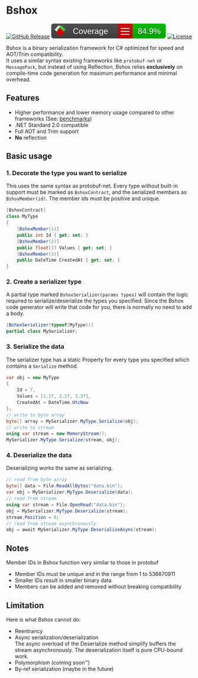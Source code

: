 # Bshox

[![GitHub Release](https://img.shields.io/github/v/release/PhilippNaused/Bshox?include_prereleases)](https://github.com/PhilippNaused/Bshox/pkgs/nuget/Bshox)
[![Test Coverage](/docs/coverage/badge_linecoverage.svg)](/docs/coverage/SummaryGithub.md)
[![License](https://img.shields.io/github/license/PhilippNaused/Bshox)](/LICENSE)

Bshox is a binary serialization framework for C# optimized for speed and AOT/Trim compatibility.\
It uses a similar syntax existing frameworks like `protobuf-net` or `MessagePack`, but instead of using Reflection, Bshox relies **exclusively** on compile-time code generation for maximum performance and minimal overhead.

## Features

- Higher performance and lower memory usage compared to other frameworks (See: [benchmarks](/docs/benchmarks/results/))
- .NET Standard 2.0 compatible
- Full AOT and Trim support
- **No** reflection

## Basic usage

### 1. Decorate the type you want to serialize

This uses the same syntax as protobuf-net.
Every type without built-in support must be marked as `BshoxContract`, and the serialized members as `BshoxMember(id)`. The member ids must be positive and unique.

```cs
[BshoxContract]
class MyType
{
    [BshoxMember(1)]
    public int Id { get; set; }
    [BshoxMember(2)]
    public float[]? Values { get; set; }
    [BshoxMember(3)]
    public DateTime CreatedAt { get; set; }
}
```

### 2. Create a serializer type

A partial type marked `BshoxSerializer(params types)` will contain the logic required to serialize/deserialize the types you specified. Since the Bshox code generator will write that code for you, there is normally no need to add a body.

```cs
[BshoxSerializer(typeof(MyType))]
partial class MySerializer;
```

### 3. Serialize the data

The serializer type has a static Property for every type you specified which contains a `Serialize` method.

```cs
var obj = new MyType
{
    Id = 7,
    Values = [1.1f, 2.2f, 3.3f],
    CreatedAt = DateTime.UtcNow
};
// write to byte array
byte[] array = MySerializer.MyType.Serialize(obj);
// write to stream
using var stream = new MemoryStream();
MySerializer.MyType.Serialize(stream, obj);
```

### 4. Deserialize the data

Deserializing works the same as serializing.

```cs
// read from byte array
byte[] data = File.ReadAllBytes("data.bin");
var obj = MySerializer.MyType.Deserialize(data);
// read from stream
using var stream = File.OpenRead("data.bin");
obj = MySerializer.MyType.Deserialize(stream);
stream.Position = 0;
// read from stream asynchronously
obj = await MySerializer.MyType.DeserializeAsync(stream);
```

## Notes

Member IDs in Bshox function very similar to those in protobuf

- Member IDs must be unique and in the range from 1 to 536870911
- Smaller IDs result in smaller binary data
- Members can be added and removed without breaking compatibility

## Limitation

Here is what Bshox cannot do:

- Reentrancy
- Async serialization/deserialization\
  The async overload of the Deserialize method simplify buffers the stream asynchronously. The deserialization itself is pure CPU-bound work.
- Polymorphism (coming soon™)
- By-ref serialization (maybe in the future)
